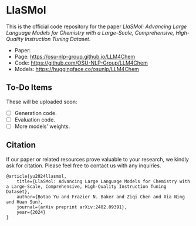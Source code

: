 # LlaSMol
This is the official code repository for the paper *LlaSMol: Advancing Large Language Models for Chemistry with a Large-Scale, Comprehensive, High-Quality Instruction Tuning Dataset*.

- Paper: 
- Page: https://osu-nlp-group.github.io/LLM4Chem
- Code: https://github.com/OSU-NLP-Group/LLM4Chem
- Models: https://huggingface.co/osunlp/LLM4Chem

## To-Do Items
These will be uploaded soon:
- [ ] Generation code.
- [ ] Evaluation code.
- [ ] More models' weights.

## Citation
If our paper or related resources prove valuable to your research, we kindly ask for citation. Please feel free to contact us with any inquiries.
```
@article{yu2024llasmol,
    title={LlaSMol: Advancing Large Language Models for Chemistry with a Large-Scale, Comprehensive, High-Quality Instruction Tuning Dataset},
    author={Botao Yu and Frazier N. Baker and Ziqi Chen and Xia Ning and Huan Sun},
    journal={arXiv preprint arXiv:2402.09391},
    year={2024}
}
```